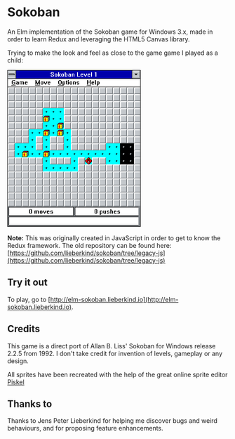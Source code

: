# Sokoban

An Elm implementation of the Sokoban game for Windows 3.x, made in order to learn Redux and leveraging the HTML5 Canvas library.

Trying to make the look and feel as close to the game game I played as a child:

![Windows 3 sokoban](win3sokoban.png)

**Note:** This was originally created in JavaScript in order to get to know the Redux framework. The old repository can be found here: [https://github.com/lieberkind/sokoban/tree/legacy-js](https://github.com/lieberkind/sokoban/tree/legacy-js)

## Try it out
To play, go to [http://elm-sokoban.lieberkind.io](http://elm-sokoban.lieberkind.io).

## Credits
This game is a direct port of Allan B. Liss' Sokoban for Windows release 2.2.5 from 1992. I don't take credit for invention of levels, gameplay or any design.

All sprites have been recreated with the help of the great online sprite editor [Piskel](https://www.piskelapp.com/)


## Thanks to
Thanks to Jens Peter Lieberkind for helping me discover bugs and weird behaviours, and for proposing feature enhancements.
